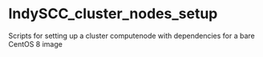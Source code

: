 # IndySCC_cluster_nodes_setup
Scripts for setting up a cluster computenode with dependencies for a bare CentOS 8 image

